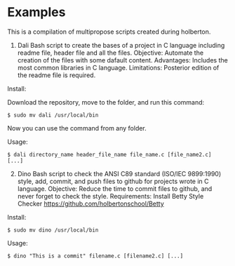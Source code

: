 # Examples
This is a compilation of multipropose scripts created during holberton.

1. Dali 
Bash script to create the bases of a project in C language including readme file, header file and all the files.
Objective: Automate the creation of the files with some dafault content.
Advantages: Includes the most common libraries in C language. 
Limitations: Posterior edition of the readme file is required.

Install:

Download the repository, move to the folder, and run this command:
```
$ sudo mv dali /usr/local/bin
```
Now you can use the command from any folder.

Usage:
```
$ dali directory_name header_file_name file_name.c [file_name2.c] [...]
```

2. Dino
Bash script to check the ANSI C89 standard (ISO/IEC 9899:1990) style, add, commit, and push files to github for projects wrote in C language.
Objective: Reduce the time to commit files to github, and never forget to check the style.
Requirements: Install Betty Style Checker https://github.com/holbertonschool/Betty

Install:
```
$ sudo mv dino /usr/local/bin
```

Usage:
```
$ dino "This is a commit" filename.c [filename2.c] [...]
```
